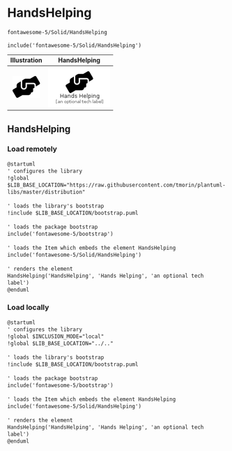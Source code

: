 # HandsHelping


```text
fontawesome-5/Solid/HandsHelping
```

```text
include('fontawesome-5/Solid/HandsHelping')
```



| Illustration | HandsHelping |
| :---: | :---: |
| ![illustration for Illustration](../../fontawesome-5/Solid/HandsHelping.png) | ![illustration for HandsHelping](../../fontawesome-5/Solid/HandsHelping.Local.png) |




## HandsHelping

### Load remotely
```plantuml
@startuml
' configures the library
!global $LIB_BASE_LOCATION="https://raw.githubusercontent.com/tmorin/plantuml-libs/master/distribution"

' loads the library's bootstrap
!include $LIB_BASE_LOCATION/bootstrap.puml

' loads the package bootstrap
include('fontawesome-5/bootstrap')

' loads the Item which embeds the element HandsHelping
include('fontawesome-5/Solid/HandsHelping')

' renders the element
HandsHelping('HandsHelping', 'Hands Helping', 'an optional tech label')
@enduml
```

### Load locally
```plantuml
@startuml
' configures the library
!global $INCLUSION_MODE="local"
!global $LIB_BASE_LOCATION="../.."

' loads the library's bootstrap
!include $LIB_BASE_LOCATION/bootstrap.puml

' loads the package bootstrap
include('fontawesome-5/bootstrap')

' loads the Item which embeds the element HandsHelping
include('fontawesome-5/Solid/HandsHelping')

' renders the element
HandsHelping('HandsHelping', 'Hands Helping', 'an optional tech label')
@enduml
```

